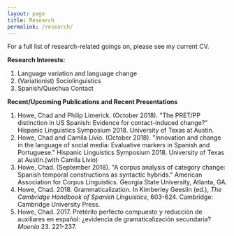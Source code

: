 ```yaml
---
layout: page
title: Research
permalink: /research/
---
```


For a full list of research-related goings on, please see my current CV.

**Research Interests:**
1.  Language variation and language change
2.  (Variationist) Sociolinguistics
3.  Spanish/Quechua Contact

**Recent/Upcoming Publications and Recent Presentations**
1.  Howe, Chad and Philip Limerick. (October 2018). "The PRET/PP distinction in US Spanish: Evidence for contact-induced change?" Hispanic Linguistics Symposium 2018. University of Texas at Austin.
2.  Howe, Chad and Camila Lívio. (October 2018). "Innovation and change in the language of social media: Evaluative markers in Spanish and Portuguese." Hispanic Linguistics Symposium 2018. University of Texas at Austin.(with Camila Lívio)
3.  Howe, Chad. (September 2018). "A corpus analysis of category change: Spanish temporal constructions as syntactic hybrids." American Association for Corpus Linguistics. Georgia State University, Atlanta, GA.
4.  Howe, Chad. 2018. Grammaticalization. In Kimberley Geeslin (ed.), *The Cambridge Handbook of Spanish Linguistics*, 603-624. Cambridge: Cambridge University Press.
5.  Howe, Chad. 2017. Pretérito perfecto compuesto y reducción de auxiliares en español: ¿evidencia de gramaticalización secundaria? *Moenia* 23. 221-237.
